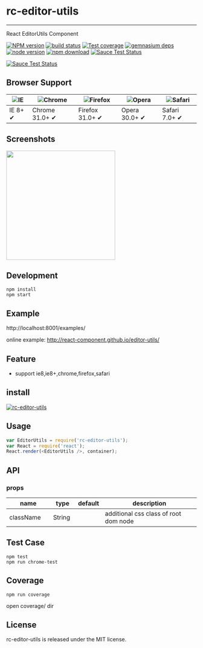 # rc-editor-utils
---

React EditorUtils Component


[![NPM version][npm-image]][npm-url]
[![build status][travis-image]][travis-url]
[![Test coverage][coveralls-image]][coveralls-url]
[![gemnasium deps][gemnasium-image]][gemnasium-url]
[![node version][node-image]][node-url]
[![npm download][download-image]][download-url]
[![Sauce Test Status](https://saucelabs.com/buildstatus/rc-editor-utils)](https://saucelabs.com/u/rc-editor-utils)

[![Sauce Test Status](https://saucelabs.com/browser-matrix/rc-editor-utils.svg)](https://saucelabs.com/u/rc-editor-utils)

[npm-image]: http://img.shields.io/npm/v/rc-editor-utils.svg?style=flat-square
[npm-url]: http://npmjs.org/package/rc-editor-utils
[travis-image]: https://img.shields.io/travis/react-component/editor-utils.svg?style=flat-square
[travis-url]: https://travis-ci.org/react-component/editor-utils
[coveralls-image]: https://img.shields.io/coveralls/react-component/editor-utils.svg?style=flat-square
[coveralls-url]: https://coveralls.io/r/react-component/editor-utils?branch=master
[gemnasium-image]: http://img.shields.io/gemnasium/react-component/editor-utils.svg?style=flat-square
[gemnasium-url]: https://gemnasium.com/react-component/editor-utils
[node-image]: https://img.shields.io/badge/node.js-%3E=_0.10-green.svg?style=flat-square
[node-url]: http://nodejs.org/download/
[download-image]: https://img.shields.io/npm/dm/rc-editor-utils.svg?style=flat-square
[download-url]: https://npmjs.org/package/rc-editor-utils


## Browser Support

|![IE](https://raw.github.com/alrra/browser-logos/master/internet-explorer/internet-explorer_48x48.png) | ![Chrome](https://raw.github.com/alrra/browser-logos/master/chrome/chrome_48x48.png) | ![Firefox](https://raw.github.com/alrra/browser-logos/master/firefox/firefox_48x48.png) | ![Opera](https://raw.github.com/alrra/browser-logos/master/opera/opera_48x48.png) | ![Safari](https://raw.github.com/alrra/browser-logos/master/safari/safari_48x48.png)|
| --- | --- | --- | --- | --- |
| IE 8+ ✔ | Chrome 31.0+ ✔ | Firefox 31.0+ ✔ | Opera 30.0+ ✔ | Safari 7.0+ ✔ |

## Screenshots

<img src="" width="288"/>


## Development

```
npm install
npm start
```

## Example

http://localhost:8001/examples/


online example: http://react-component.github.io/editor-utils/


## Feature

* support ie8,ie8+,chrome,firefox,safari


## install


[![rc-editor-utils](https://nodei.co/npm/rc-editor-utils.png)](https://npmjs.org/package/rc-editor-utils)


## Usage

```js
var EditorUtils = require('rc-editor-utils');
var React = require('react');
React.render(<EditorUtils />, container);
```

## API

### props

<table class="table table-bordered table-striped">
    <thead>
    <tr>
        <th style="width: 100px;">name</th>
        <th style="width: 50px;">type</th>
        <th style="width: 50px;">default</th>
        <th>description</th>
    </tr>
    </thead>
    <tbody>
        <tr>
          <td>className</td>
          <td>String</td>
          <td></td>
          <td>additional css class of root dom node</td>
        </tr>
    </tbody>
</table>


## Test Case

```
npm test
npm run chrome-test
```

## Coverage

```
npm run coverage
```

open coverage/ dir

## License

rc-editor-utils is released under the MIT license.
